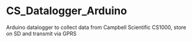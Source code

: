 # CS_Datalogger_Arduino
Arduino datalogger to collect data from Campbell Scientific CS1000, store on SD and transmit via GPRS
